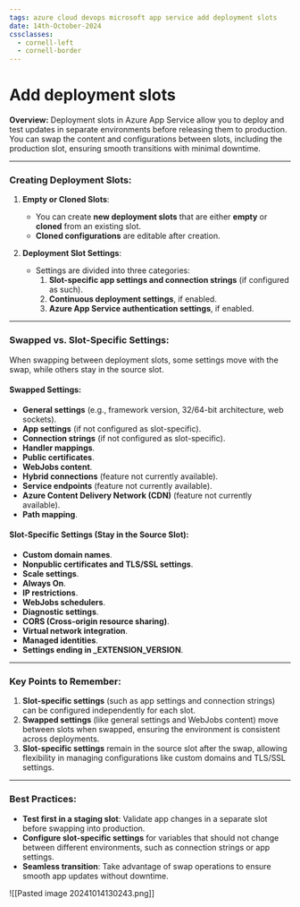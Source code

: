 ```yaml
---
tags: azure cloud devops microsoft app service add deployment slots
date: 14th-October-2024
cssclasses:
  - cornell-left
  - cornell-border
---
```


# Add deployment slots

**Overview:** Deployment slots in Azure App Service allow you to deploy and test updates in separate environments before releasing them to production. You can swap the content and configurations between slots, including the production slot, ensuring smooth transitions with minimal downtime.

---

### **Creating Deployment Slots**:

1. **Empty or Cloned Slots**:
    
    - You can create **new deployment slots** that are either **empty** or **cloned** from an existing slot.
    - **Cloned configurations** are editable after creation.
2. **Deployment Slot Settings**:
    
    - Settings are divided into three categories:
        1. **Slot-specific app settings and connection strings** (if configured as such).
        2. **Continuous deployment settings**, if enabled.
        3. **Azure App Service authentication settings**, if enabled.

---

### **Swapped vs. Slot-Specific Settings**:

When swapping between deployment slots, some settings move with the swap, while others stay in the source slot.

#### **Swapped Settings**:

- **General settings** (e.g., framework version, 32/64-bit architecture, web sockets).
- **App settings** (if not configured as slot-specific).
- **Connection strings** (if not configured as slot-specific).
- **Handler mappings**.
- **Public certificates**.
- **WebJobs content**.
- **Hybrid connections** (feature not currently available).
- **Service endpoints** (feature not currently available).
- **Azure Content Delivery Network (CDN)** (feature not currently available).
- **Path mapping**.

#### **Slot-Specific Settings** (Stay in the Source Slot):

- **Custom domain names**.
- **Nonpublic certificates and TLS/SSL settings**.
- **Scale settings**.
- **Always On**.
- **IP restrictions**.
- **WebJobs schedulers**.
- **Diagnostic settings**.
- **CORS (Cross-origin resource sharing)**.
- **Virtual network integration**.
- **Managed identities**.
- **Settings ending in _EXTENSION_VERSION**.

---

### **Key Points to Remember**:

1. **Slot-specific settings** (such as app settings and connection strings) can be configured independently for each slot.
2. **Swapped settings** (like general settings and WebJobs content) move between slots when swapped, ensuring the environment is consistent across deployments.
3. **Slot-specific settings** remain in the source slot after the swap, allowing flexibility in managing configurations like custom domains and TLS/SSL settings.

---

### **Best Practices**:

- **Test first in a staging slot**: Validate app changes in a separate slot before swapping into production.
- **Configure slot-specific settings** for variables that should not change between different environments, such as connection strings or app settings.
- **Seamless transition**: Take advantage of swap operations to ensure smooth app updates without downtime.

![[Pasted image 20241014130243.png]]